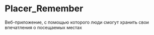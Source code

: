 # Placer_Remember
Веб-приложение, с помощью которого люди смогут хранить свои впечатления о посещаемых местах
